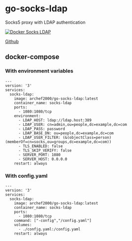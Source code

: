 # go-socks-ldap
Socks5 proxy with LDAP authentication

[![Docker Socks LDAP](https://github.com/Archef2000/go-socks-ldap/actions/workflows/main.yml/badge.svg)](https://github.com/Archef2000/go-socks-ldap/actions/workflows/main.yml)

<a href="https://github.com/Archef2000/go-socks-ldap/">Github</a>

<h2>docker-compose</h2>
<h3>With environment variables</h3>
<pre><code class="language-yaml">---
version: '3'
services:
  socks-ldap:
    image: archef2000/go-socks-ldap:latest
    container_name: socks-ldap
    ports:
      - 1080:1080/tcp
    environment:
      - LDAP_HOST: ldap://ldap.host:389
      - LDAP_USER: cn=admin,ou=people,dc=example,dc=com
      - LDAP_PASS: password
      - LDAP_BASE_DN: ou=people,dc=example,dc=com
      - LDAP_USER_FILTER: (&(objectClass=person)(memberOf=cn=socks,ou=groups,dc=example,dc=com))
      - TLS_ENABLED: false
      - TLS_SKIP_VERIFY: false
      - SERVER_PORT: 1080
      - SERVER_HOST: 0.0.0.0
    restart: always
</code></pre>
<h3>With config.yaml</h3>
<pre><code class="language-yaml">---
version: '3'
services:
  socks-ldap:
    image: archef2000/go-socks-ldap:latest
    container_name: socks-ldap
    ports:
      - 1080:1080/tcp
    command: ["-config","/config.yaml"]
    volumes:
      - ./config.yaml:/config.yaml
    restart: always
</code></pre>
